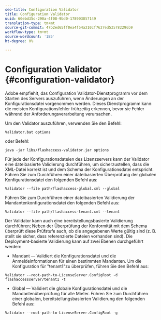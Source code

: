 ```yaml
---
seo-title: Configuration Validator
title: Configuration Validator
uuid: 60ebd35c-290a-4f08-9bd0-178903857149
translation-type: tm+mt
source-git-commit: 47b2ed65ff0ea4f54a210cf7627ed535782296b9
workflow-type: tm+mt
source-wordcount: '185'
ht-degree: 0%

---
```



# Configuration Validator {#configuration-validator}

Adobe empfiehlt, das Configuration Validator-Dienstprogramm vor dem Starten des Servers auszuführen, wenn Änderungen an der Konfigurationsdatei vorgenommen werden. Dieses Dienstprogramm kann die meisten Konfigurationsfehler frühzeitig erkennen, bevor sie Fehler während der Anforderungsverarbeitung verursachen.

Um den Validator auszuführen, verwenden Sie den Befehl:

```
Validator.bat options  
```

oder Befehl:

```
java -jar libs/flashaccess-validator.jar options 
```

Für jede der Konfigurationsdateien des Lizenzservers kann der Validator eine dateibasierte Validierung durchführen, um sicherzustellen, dass die XML-Datei korrekt ist und dem Schema der Konfigurationsdatei entspricht. Führen Sie zum Durchführen einer dateibasierten Überprüfung der globalen Konfigurationsdatei den folgenden Befehl aus:

```
Validator --file path/flashaccess-global.xml --global
```

Führen Sie zum Durchführen einer dateibasierten Validierung der Mandantenkonfigurationsdatei den folgenden Befehl aus:

```
Validator --file path/flashaccess-tenant.xml --tenant
```

Der Validator kann auch eine bereitstellungsbasierte Validierung durchführen; Neben der Überprüfung der Konformität mit dem Schema überprüft diese Prüfstufe auch, ob die angegebenen Werte gültig sind (z. B. stellt sie sicher, dass referenzierte Dateien vorhanden sind). Die Deployment-basierte Validierung kann auf zwei Ebenen durchgeführt werden:

* Mandant — Validiert die Konfigurationsdatei und die Anmeldeinformationen für einen bestimmten Mandanten. Um die Konfiguration für &quot;tenant1&quot;zu überprüfen, führen Sie den Befehl aus:

```
Validator --root-path-to-LicenseServer.ConfigRoot -d flashaccessserver/tenant1 -t 
```

* Global — Validiert die globale Konfigurationsdatei und die Mandantenüberprüfung für alle Mieter. Führen Sie zum Durchführen einer globalen, bereitstellungsbasierten Validierung den folgenden Befehl aus:

```
Validator --root-path-to-LicenseServer.ConfigRoot -g 
```


